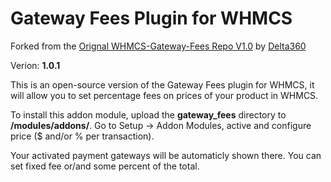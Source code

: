 # Gateway Fees Plugin for WHMCS
Forked from the [Orignal WHMCS-Gateway-Fees Repo V1.0](https://github.com/delta360/WHMCS-Gateway-Fees) by [Delta360](https://github.com/delta360)

Verion: **1.0.1**

This is an open-source version of the Gateway Fees plugin for WHMCS, it will allow you to set percentage fees on prices of your product in WHMCS.

To install this addon module, upload the **gateway_fees** directory to **/modules/addons/**.
Go to Setup -> Addon Modules, active and configure price ($ and/or % per transaction).

Your activated payment gateways will be automaticly shown there. You can set fixed fee or/and some percent of the total.
